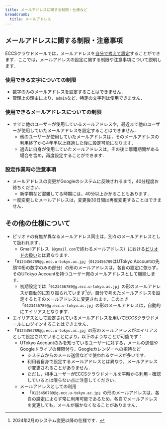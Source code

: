 ```yaml
---
title: メールアドレスに関する制限・仕様など
breadcrumb:
  title: メールアドレス
---
```


## メールアドレスに関する制限・注意事項

ECCSクラウドメールでは，メールアドレスを[自分で考えて設定](../../#configure)することができます．ここでは，メールアドレスの設定に関する制限や注意事項について説明します．

### 使用できる文字についての制限

- 数字のみのメールアドレスを設定することはできません．
- 管理上の理由により，`admin`など，特定の文字列は使用できません．

### 使用できるメールアドレスについての制限

- すでに他のユーザーが使用しているメールアドレスや，最近まで他のユーザーが使用していたメールアドレスを設定することはできません．
  - 他のユーザーが使用していたメールアドレスは，そのメールアドレスの利用終了から4年半以上経過した後に設定可能になります．
  - 過去に自身が使用していたメールアドレスは，その後に離籍期間がある場合を含め，再度設定することができます．

### 設定作業時の注意事項

- メールアドレスの変更がGoogleのシステムに反映されるまで，40分程度お待ちください．
  - 新学期など混雑してる時期には，40分以上かかることもあります．
- ー度変更したメールアドレスは，変更後30日間は再度変更することはできません．

## その他の仕様について

- ピリオドの有無が異なるメールアドレス同士は，別々のメールアドレスとして扱われます．
  - Gmailアドレス（`@gmail.com`で終わるメールアドレス）における[ピリオドの扱い](https://support.google.com/mail/answer/7436150?hl=ja)とは異なります．
- 「`0123456789@g.ecc.u-tokyo.ac.jp`」（`0123456789`はUTokyo Accountの先頭10桁の数字のみの部分）の形のメールアドレスは，各自の設定に依らず，そのUTokyo Accountを持つユーザー宛のメールアドレスとして機能します．
  - 初期設定では「`0123456789@g.ecc.u-tokyo.ac.jp`」の形のメールアドレスが自動的に割り振られています[^1]が，自分で考えたメールアドレスを設定するとそのメールアドレスに変更されます．このとき「`0123456789@g.ecc.u-tokyo.ac.jp`」の形のメールアドレスは，自動的にエイリアスとなります．
- エイリアスとして設定されているメールアドレスを用いてECCSクラウドメールにログインすることはできません．
- 「`0123456789@g.ecc.u-tokyo.ac.jp`」の形のメールアドレスがエイリアスとして設定されていることにより，以下のようなことが可能です：
  - UTokyo Accountのみを知っているユーザーに対する，メールの送信やGoogleドライブの権限付与，Googleカレンダーへの招待など
    - システムからのメール送信などで使われるケースが多いです．
    - 利用者自身で設定するメールアドレスとは異なり，メールアドレスが変更されることがありません．
    - ただし，相手ユーザーがECCSクラウドメールを平時から利用・確認しているとは限らない点に注意してください．
  - メールアドレスとしての利用
    - 「`0123456789@g.ecc.u-tokyo.ac.jp`」の形のメールアドレスは，各自の設定によらず常に利用可能であるため，各自でメールアドレスを変更しても，メールが届かなくなることがありません．

[^1]: 2024年2月のシステム変更以降の仕様です．
